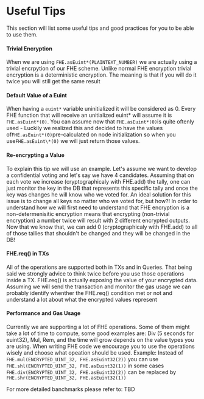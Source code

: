 # Useful Tips

This section will list some useful tips and good practices for you to be able to use them.

#### Trivial Encryption

When we are using `FHE.asEuint*(PLAINTEXT_NUMBER)` we are actually using a trivial encrpytion of our FHE scheme. Unlike normal FHE encryption trivial encryption is a deterministic encryption. The meaning is that if you will do it twice you will still get the same result

#### Default Value of a Euint

When having a `euint*` variable uninitialized it will be considered as 0. Every FHE function that will receive an unitialized euint* will assume it is `FHE.asEuint*(0)`.
You can assume now that `FHE.asEuint*(0)`is quite oftenly used - Luckily we realized this and decided to have the values of`FHE.asEuint*(0)`pre-calculated on node initialization so when you use`FHE.asEuint\*(0)` we will just return those values.

#### Re-encrypting a Value

To explain this tip we will use an example. Let's assume we want to develop a confidential voting and let's say we have 4 candidates.
Assuming that on each vote we increase (cryptographicaly with FHE.add) the tally, one can just monitor the key in the DB that represents this specific tally and once the key was changes he will know who we voted for.
An ideal solution for this issue is to change all keys no matter who we voted for, but how?!
In order to understand how we will first need to understand that FHE encryption is a non-determenisitic encryption means that encrypting (non-trivial encryption) a number twice will result with 2 different encrypted outputs.
Now that we know that, we can add 0 (cryptographicaly with FHE.add) to all of those tallies that shouldn't be changed and they will be changed in the DB!

#### FHE.req() in TXs

All of the operations are supported both in TXs and in Queries. That being said we strongly advice to think twice before you use those operations inside a TX. FHE.req() is actually exposing the value of your encrypted data. Assuming we will send the transaction and monitor the gas usage we can probably identify whenther the FHE.req() condition met or not and understand a lot about what the encrypted values represent

#### Performance and Gas Usage

Currently we are supporting a lot of FHE operations. Some of them might take a lot of time to compute, some good examples are: Div (5 seconds for euint32), Mul, Rem, and the time will grow depends on the value types you are using.
When writing FHE code we encourage you to use the operations wisely and choose what opeation should be used.
Example: Instead of `FHE.mul(ENCRYPTED_UINT_32, FHE.asEuint32(2))` you can use `FHE.shl(ENCRYPTED_UINT_32, FHE.asEuint32(1))` in some cases `FHE.div(ENCRYPTED_UINT_32, FHE.asEuint32(2))` can be replaced by `FHE.shr(ENCRYPTED_UINT_32, FHE.asEuint32(1))`

For more detailed banchmarks please refer to: TBD
